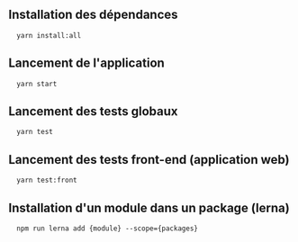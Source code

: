 ## Installation des dépendances
```
  yarn install:all
```
## Lancement de l'application
```
  yarn start
```

## Lancement des tests globaux
```
  yarn test
```

## Lancement des tests front-end (application web)
```
  yarn test:front
```

## Installation d'un module dans un package (lerna)
```
  npm run lerna add {module} --scope={packages}
```